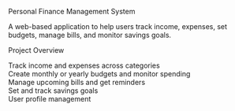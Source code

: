 Personal Finance Management System

A web-based application to help users track income, expenses, set budgets, manage bills, and monitor savings goals.  

 Project Overview

 Track income and expenses across categories  
Create monthly or yearly budgets and monitor spending  
Manage upcoming bills and get reminders  
 Set and track savings goals    
User profile management

